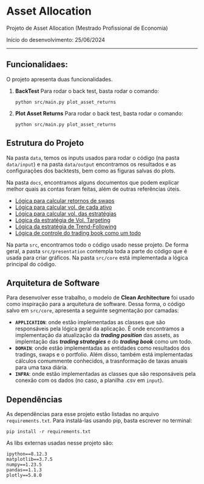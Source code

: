 # Asset Allocation

<p>Projeto de Asset Allocation (Mestrado Profissional de Economia)</p>
<p>Início do desenvolvimento: 25/06/2024</p>

---------

## Funcionalidaes:

O projeto apresenta duas funcionalidades. 

1. **BackTest**
   Para rodar o back test, basta rodar o comando:
    ```
    python src/main.py plot_asset_returns
    ```
2. **Plot Asset Returns**
   Para rodar o back test, basta rodar o comando:
    ```
    python src/main.py plot_asset_returns
    ```

## Estrutura do Projeto

Na pasta `data`, temos os inputs usados para rodar o código (na pasta `data/input`) e na pasta `data/output` encontramos os resultados e as configurações dos backtests, bem como as figuras salvas do plots.

Na pasta `docs`, encontramos alguns documentos que podem explicar melhor quais as contas foram feitas, além de outras referências úteis.
- [Lógica para calcular retornos de swaps](docs/calc_swaps_doc.md)
- [Lógica para calcular vol. de cada ativo](docs/calc_vol_doc.md)
- [Lógica para calcular vol. das estratégias](docs/calc_vol_doc.md)
- [Lógica da estratégia de Vol. Targeting](docs/strat_vol_target_doc.md)
- [Lógica da estratégia de Trend-Following](docs/strat_trend_following_doc.md)
- [Lógica de controle do trading book como um todo](docs/book_control_doc.md)

Na parta `src`, encontramos todo o código usado nesse projeto. De forma geral, a pasta `src/presentation` contempla toda a parte do código que é usada para criar gráficos. Na pasta `src/core` está implementada a lógica principal do código.



## Arquitetura de Software

Para desenvolver esse trabalho, o modelo de **Clean Architecture** foi usado como inspiração para a arquitetura de software. Dessa forma, o código salvo em `src/core`, apresenta a seguinte segmentação por camadas:

- <code>**APPLICATION**</code>: onde estão implementadas as classes que são responsáveis pela lógica geral da aplicação. É onde encontramos a implementação da atualização da ***trading position*** das assets, as implemtação das ***trading strategies*** e do ***trading book*** como um todo.
- <code>**DOMAIN**</code>: onde estão implementadas as entidades como resultados dos tradings, swaps e o portfolio. Além disso, também está implementadas cálculos comummente conhecidos, a trasnformação de taxas anuais para uma taxa diária.
- <code>**INFRA**</code>: onde estão implementadas as classes que são responsáveis pela conexão com os dados (no caso, a planilha .csv em `input`).



## Dependências

As dependências para esse projeto estão listadas no arquivo `requirements.txt`. Para instalá-las usando pip, basta escrever no terminal:

`````
pip install -r requirements.txt
`````


As libs externas usadas nesse projeto são:

````
ipython==8.12.3
matplotlib==3.7.5
numpy==1.23.5
pandas==1.1.3
plotly==5.8.0
````
